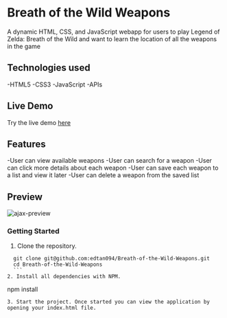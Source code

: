 # Breath of the Wild Weapons

A dynamic HTML, CSS, and JavaScript webapp for users to play Legend of Zelda: Breath of the Wild and want to learn the location of all the weapons in the game

## Technologies used
-HTML5
-CSS3
-JavaScript
-APIs

## Live Demo
Try the live demo [here](https://edtan094.github.io/Breath-of-the-Wild-Weapons/)

## Features
-User can view available weapons
-User can search for a weapon
-User can click more details about each weapon
-User can save each weapon to a list and view it later
-User can delete a weapon from the saved list

## Preview
![ajax-preview](https://user-images.githubusercontent.com/90667339/156678355-424e045d-4c96-4335-8c48-f8b82bc6c167.gif)

### Getting Started
1. Clone the repository.
  ```
    git clone git@github.com:edtan094/Breath-of-the-Wild-Weapons.git
    cd Breath-of-the-Wild-Weapons
    ```
2. Install all dependencies with NPM. 
  ```
  npm install
  ```
3. Start the project. Once started you can view the application by opening your index.html file.  
